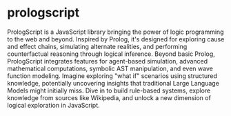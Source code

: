 # prologscript

PrologScript is a JavaScript library bringing the power of logic programming to the web and beyond. Inspired by Prolog, it's designed for exploring cause and effect chains, simulating alternate realities, and performing counterfactual reasoning through logical inference.  Beyond basic Prolog, PrologScript integrates features for agent-based simulation, advanced mathematical computations, symbolic AST manipulation, and even wave function modeling.  Imagine exploring "what if" scenarios using structured knowledge, potentially uncovering insights that traditional Large Language Models might initially miss. Dive in to build rule-based systems, explore knowledge from sources like Wikipedia, and unlock a new dimension of logical exploration in JavaScript.
